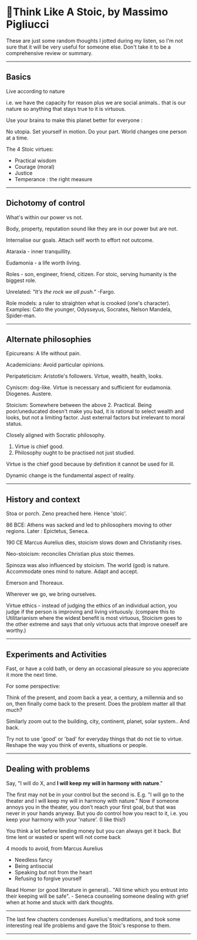 # 📝Think Like A Stoic, by Massimo Pigliucci

These are just some random thoughts I jotted during my listen, so I'm not sure
that it will be very useful for someone else. Don't take it to be a
comprehensive review or summary.


---

## Basics

Live according to nature 

i.e. we have the capacity for reason plus we are social animals.. that is our
nature so anything that stays true to it is virtuous.

Use your brains to make this planet better for everyone : 

No utopia. Set yourself in motion. Do your part. World changes one person at a time. 

The 4 Stoic virtues:

- Practical wisdom 
- Courage (moral) 
- Justice 
- Temperance : the right measure 

---

## Dichotomy of control

What's within our power vs not.  

Body, property, reputation sound like they are in our power but are not. 

Internalise our goals. Attach self worth to effort not outcome.

Ataraxia - inner tranquillity.

Eudamonia - a life worth living.

Roles - son, engineer, friend, citizen. For stoic, serving humanity is the
biggest role.  

Unrelated: *"It's the rock we all push."* -Fargo.

Role models: a ruler to straighten what is crooked (one's character). Examples:
Cato the younger, Odysseyus, Socrates, Nelson Mandela, Spider-man.  

--- 

## Alternate philosophies

Epicureans: A life without pain.

Academicians: Avoid particular opinions.

Peripateticism: Aristotle's followers. Virtue, wealth, health, looks.

Cyniscm: dog-like. Virtue is necessary and sufficient for eudamonia. Diogenes.
Austere.  

Stoicism: Somewhere between the above 2. Practical. Being poor/uneducated
doesn't make you bad, it is rational to select wealth and looks, but not a
limiting factor. Just external factors but irrelevant to moral status. 

Closely aligned with Socratic philosophy. 

1. Virtue is chief good. 
2. Philosophy ought to be practised not just studied. 

Virtue is the chief good because by definition it cannot be used for ill.
 
Dynamic change is the fundamental aspect of reality.  

---

## History and context

Stoa or porch. Zeno preached here. Hence 'stoic'.  

86 BCE: Athens was sacked and led to philosophers moving to other regions. Later : Epictetus, Seneca.

190 CE Marcus Aurelius dies, stoicism slows down and Christianity rises.

Neo-stoicism: reconciles Christian plus stoic themes.

Spinoza was also influenced by stoicism. The world (god) is nature. Accommodate
ones mind to nature. Adapt and accept. 

Emerson and Thoreaux.

Wherever we go, we bring ourselves.

Virtue ethics - instead of judging the ethics of an individual action, you
judge if the person is improving and living virtuously. (compare this to
Utilitarianism where the widest benefit is most virtuous, Stoicism goes to the
other extreme and says that only virtuous acts that improve oneself are
worthy.)


--- 
 
## Experiments and Activities

Fast, or have a cold bath, or deny an occasional pleasure so you appreciate it more the next time.


For some perspective:

Think of the present, and zoom back a year, a century, a millennia and so on,
then finally come back to the present. Does the problem matter all that much? 

Similarly zoom out to the building, city, continent, planet, solar system.. And
back.

Try not to use 'good' or 'bad' for everyday things that do not tie to virtue.
Reshape the way you think of events, situations or people. 

---

## Dealing with problems

Say, "I will do X, and **I will keep my will in harmony with nature**." 

The first may not be in your control but the second is. E.g. "I will go to the
theater and I will keep my will in harmony with nature." Now if someone annoys
you in the theater, you don't reach your first goal, but that was never in your
hands anyway. But you do control how you react to it, i.e. you keep your
harmony with your 'nature'. (I like this!)


You think a lot before lending money but you can always get it back. But time lent or wasted or spent will not come back  

4 moods to avoid, from Marcus Aurelius  

- Needless fancy
- Being antisocial 
- Speaking but not from the heart 
- Refusing to forgive yourself 


Read Homer (or good literature in general).. "All time which you entrust into
their keeping will be safe". - Seneca counseling someone dealing with grief
when at home and stuck with dark thoughts.  

---

The last few chapters condenses Aurelius's meditations, and took some
interesting real life problems and gave the Stoic's response to them.

---
